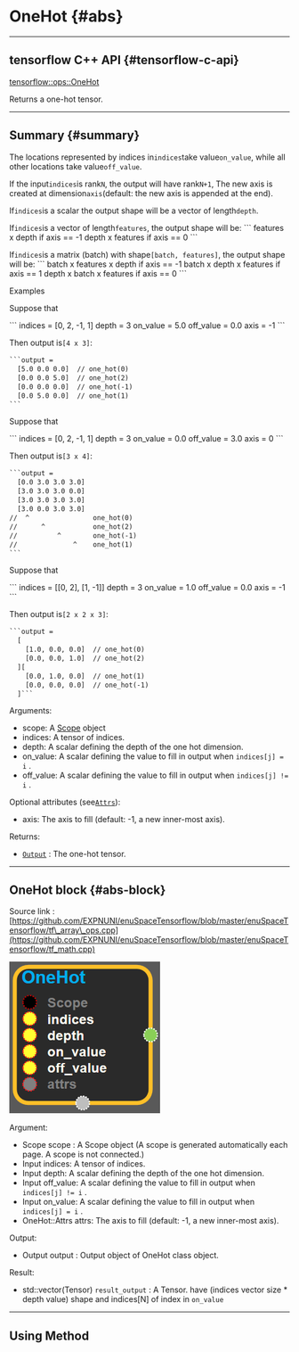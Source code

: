 # OneHot {#abs}

---

## tensorflow C++ API {#tensorflow-c-api}

[tensorflow::ops::OneHot](https://www.tensorflow.org/api_docs/cc/class/tensorflow/ops/one-hot.html)

Returns a one-hot tensor.

---

## Summary {#summary}

The locations represented by indices in`indices`take value`on_value`, while all other locations take value`off_value`.

If the input`indices`is rank`N`, the output will have rank`N+1`, The new axis is created at dimension`axis`\(default: the new axis is appended at the end\).

If`indices`is a scalar the output shape will be a vector of length`depth`.

If`indices`is a vector of length`features`, the output shape will be: \`\`\` features x depth if axis == -1 depth x features if axis == 0 \`\`\`

If`indices`is a matrix \(batch\) with shape`[batch, features]`, the output shape will be: \`\`\` batch x features x depth if axis == -1 batch x depth x features if axis == 1 depth x batch x features if axis == 0 \`\`\`

Examples

Suppose that

\`\`\` indices = \[0, 2, -1, 1\] depth = 3 on\_value = 5.0 off\_value = 0.0 axis = -1 \`\`\`

Then output is`[4 x 3]`:

    ```output =
      [5.0 0.0 0.0]  // one_hot(0)
      [0.0 0.0 5.0]  // one_hot(2)
      [0.0 0.0 0.0]  // one_hot(-1)
      [0.0 5.0 0.0]  // one_hot(1)
    ```

Suppose that

\`\`\` indices = \[0, 2, -1, 1\] depth = 3 on\_value = 0.0 off\_value = 3.0 axis = 0 \`\`\`

Then output is`[3 x 4]`:

    ```output =
      [0.0 3.0 3.0 3.0]
      [3.0 3.0 3.0 0.0]
      [3.0 3.0 3.0 3.0]
      [3.0 0.0 3.0 3.0]
    //  ^                one_hot(0)
    //      ^            one_hot(2)
    //          ^        one_hot(-1)
    //              ^    one_hot(1)
    ```

Suppose that

\`\`\` indices = \[\[0, 2\], \[1, -1\]\] depth = 3 on\_value = 1.0 off\_value = 0.0 axis = -1 \`\`\`

Then output is`[2 x 2 x 3]`:

    ```output =
      [
        [1.0, 0.0, 0.0]  // one_hot(0)
        [0.0, 0.0, 1.0]  // one_hot(2)
      ][
        [0.0, 1.0, 0.0]  // one_hot(1)
        [0.0, 0.0, 0.0]  // one_hot(-1)
      ]```

Arguments:

* scope: A [Scope](https://www.tensorflow.org/api_docs/cc/class/tensorflow/scope.html#classtensorflow_1_1_scope) object
* indices: A tensor of indices.
* depth: A scalar defining the depth of the one hot dimension.
* on\_value: A scalar defining the value to fill in output when `indices[j] = i` .
* off\_value: A scalar defining the value to fill in output when `indices[j] != i` .

Optional attributes \(see[`Attrs`](https://www.tensorflow.org/api_docs/cc/struct/tensorflow/ops/one-hot/attrs.html#structtensorflow_1_1ops_1_1_one_hot_1_1_attrs)\):

* axis: The axis to fill \(default: -1, a new inner-most axis\).

Returns:

* [`Output`](https://www.tensorflow.org/api_docs/cc/class/tensorflow/output.html#classtensorflow_1_1_output) : The one-hot tensor.

---

## OneHot block {#abs-block}

Source link :[https://github.com/EXPNUNI/enuSpaceTensorflow/blob/master/enuSpaceTensorflow/tf\_array\_ops.cpp](https://github.com/EXPNUNI/enuSpaceTensorflow/blob/master/enuSpaceTensorflow/tf_math.cpp)

![](/assets/array_ops/onehot1.png)

Argument:

* Scope scope : A Scope object \(A scope is generated automatically each page. A scope is not connected.\)
* Input indices: A tensor of indices.
* Input depth: A scalar defining the depth of the one hot dimension.
* Input off\_value: A scalar defining the value to fill in output when `indices[j] != i` .
* Input on\_value: A scalar defining the value to fill in output when `indices[j] = i` .
* OneHot::Attrs attrs: The axis to fill \(default: -1, a new inner-most axis\).

Output:

* Output output : Output object of OneHot class object.

Result:

* std::vector\(Tensor\) `result_output` : A Tensor. have \(indices vector size \* depth value\) shape and indices\[N\] of index in `on_value`

---

## Using Method




